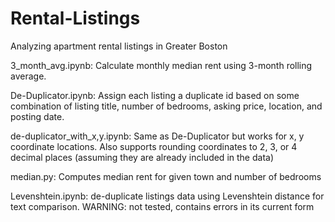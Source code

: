 # Rental-Listings
Analyzing apartment rental listings in Greater Boston

3_month_avg.ipynb: Calculate monthly median rent using 3-month rolling average.

De-Duplicator.ipynb: Assign each listing a duplicate id based on some combination of listing title, number of bedrooms, asking price, location, and posting date.

de-duplicator_with_x,y.ipynb: Same as De-Duplicator but works for x, y coordinate locations. Also supports rounding coordinates to 2, 3, or 4 decimal places (assuming they are already included in the data)

median.py: Computes median rent for given town and number of bedrooms

Levenshtein.ipynb: de-duplicate listings data using Levenshtein distance for text comparison. WARNING: not tested, contains errors in its current form
